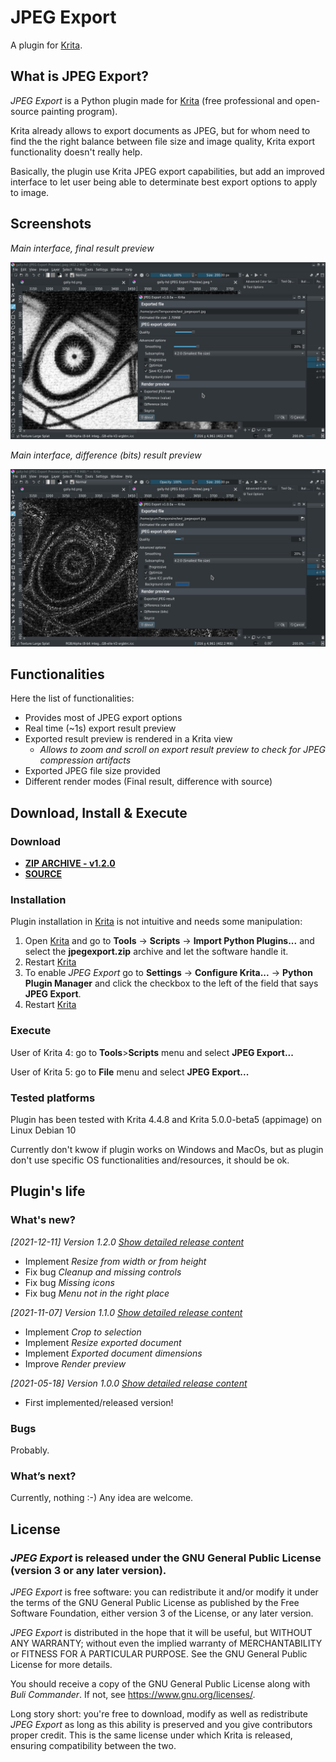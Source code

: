 # JPEG Export

A plugin for [Krita](https://krita.org).


## What is JPEG Export?
*JPEG Export* is a Python plugin made for [Krita](https://krita.org) (free professional and open-source painting program).


Krita already allows to export documents as JPEG, but for whom need to find the the right balance between file size and image quality, Krita export functionality doesn't really help.

Basically, the plugin use Krita JPEG export capabilities, but add an improved interface to let user being able to determinate best export options to apply to image.


## Screenshots

*Main interface, final result preview*

![Main interface](./screenshots/main-final.jpeg)

*Main interface, difference (bits) result preview*

![Main interface](./screenshots/main-diff.jpeg)


## Functionalities

Here the list of functionalities:
- Provides most of JPEG export options
- Real time (~1s) export result preview
- Exported result preview is rendered in a Krita view
  - *Allows to zoom and scroll on export result preview to check for JPEG compression artifacts*
- Exported JPEG file size provided
- Different render modes (Final result, difference with source)


## Download, Install & Execute

### Download
+ **[ZIP ARCHIVE - v1.2.0](https://github.com/Grum999/JPEGExport/releases/download/1.2.0/jpegexport.zip)**
+ **[SOURCE](https://github.com/Grum999/JPEGExport)**


### Installation

Plugin installation in [Krita](https://krita.org) is not intuitive and needs some manipulation:

1. Open [Krita](https://krita.org) and go to **Tools** -> **Scripts** -> **Import Python Plugins...** and select the **jpegexport.zip** archive and let the software handle it.
2. Restart [Krita](https://krita.org)
3. To enable *JPEG Export* go to **Settings** -> **Configure Krita...** -> **Python Plugin Manager** and click the checkbox to the left of the field that says **JPEG Export**.
4. Restart [Krita](https://krita.org)


### Execute

User of Krita 4: go to **Tools**>**Scripts** menu and select **JPEG Export...**

User of Krita 5: go to **File** menu and select **JPEG Export...**


### Tested platforms

Plugin has been tested with Krita 4.4.8 and Krita 5.0.0-beta5 (appimage) on Linux Debian 10

Currently don't kwow if plugin works on Windows and MacOs, but as plugin don't use specific OS functionalities and/resources, it should be ok.



## Plugin's life

### What's new?

_[2021-12-11] Version 1.2.0_ *[Show detailed release content](./releases-notes/RELEASE-1.2.0.md)*
- Implement *Resize from width or from height*
- Fix bug *Cleanup and missing controls*
- Fix bug *Missing icons*
- Fix bug *Menu not in the right place*

_[2021-11-07] Version 1.1.0_ *[Show detailed release content](./releases-notes/RELEASE-1.1.0.md)*
- Implement *Crop to selection*
- Implement *Resize exported document*
- Implement *Exported document dimensions*
- Improve *Render preview*

_[2021-05-18] Version 1.0.0_ *[Show detailed release content](./releases-notes/RELEASE-1.0.0.md)*
- First implemented/released version!



### Bugs

Probably.



### What’s next?

Currently, nothing :-)
Any idea are welcome.


## License

### *JPEG Export* is released under the GNU General Public License (version 3 or any later version).

*JPEG Export* is free software: you can redistribute it and/or modify it under the terms of the GNU General Public License as published by the Free Software Foundation, either version 3 of the License, or any later version.

*JPEG Export* is distributed in the hope that it will be useful, but WITHOUT ANY WARRANTY; without even the implied warranty of MERCHANTABILITY or FITNESS FOR A PARTICULAR PURPOSE. See the GNU General Public License for more details.

You should receive a copy of the GNU General Public License along with *Buli Commander*. If not, see <https://www.gnu.org/licenses/>.


Long story short: you're free to download, modify as well as redistribute *JPEG Export* as long as this ability is preserved and you give contributors proper credit. This is the same license under which Krita is released, ensuring compatibility between the two.
